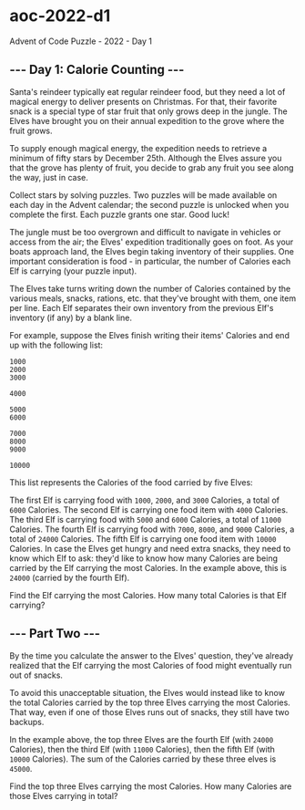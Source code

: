 # aoc-2022-d1
Advent of Code Puzzle - 2022 - Day 1

## --- Day 1: Calorie Counting ---

Santa's reindeer typically eat regular reindeer food, but they need a lot of magical energy to deliver presents on Christmas. For that, their favorite snack is a special type of star fruit that only grows deep in the jungle. The Elves have brought you on their annual expedition to the grove where the fruit grows.

To supply enough magical energy, the expedition needs to retrieve a minimum of fifty stars by December 25th. Although the Elves assure you that the grove has plenty of fruit, you decide to grab any fruit you see along the way, just in case.

Collect stars by solving puzzles. Two puzzles will be made available on each day in the Advent calendar; the second puzzle is unlocked when you complete the first. Each puzzle grants one star. Good luck!

The jungle must be too overgrown and difficult to navigate in vehicles or access from the air; the Elves' expedition traditionally goes on foot. As your boats approach land, the Elves begin taking inventory of their supplies. One important consideration is food - in particular, the number of Calories each Elf is carrying (your puzzle input).

The Elves take turns writing down the number of Calories contained by the various meals, snacks, rations, etc. that they've brought with them, one item per line. Each Elf separates their own inventory from the previous Elf's inventory (if any) by a blank line.

For example, suppose the Elves finish writing their items' Calories and end up with the following list:

```
1000
2000
3000

4000

5000
6000

7000
8000
9000

10000
```

This list represents the Calories of the food carried by five Elves:

The first Elf is carrying food with ``1000``, ``2000``, and ``3000`` Calories, a total of ``6000`` Calories.
The second Elf is carrying one food item with ``4000`` Calories.
The third Elf is carrying food with ``5000`` and ``6000`` Calories, a total of ``11000`` Calories.
The fourth Elf is carrying food with ``7000``, ``8000``, and ``9000`` Calories, a total of ``24000`` Calories.
The fifth Elf is carrying one food item with ``10000`` Calories.
In case the Elves get hungry and need extra snacks, they need to know which Elf to ask: they'd like to know how many Calories are being carried by the Elf carrying the most Calories. In the example above, this is ``24000`` (carried by the fourth Elf).

Find the Elf carrying the most Calories. How many total Calories is that Elf carrying?


## --- Part Two ---

By the time you calculate the answer to the Elves' question, they've already realized that the Elf carrying the most Calories of food might eventually run out of snacks.

To avoid this unacceptable situation, the Elves would instead like to know the total Calories carried by the top three Elves carrying the most Calories. That way, even if one of those Elves runs out of snacks, they still have two backups.

In the example above, the top three Elves are the fourth Elf (with ``24000`` Calories), then the third Elf (with ``11000`` Calories), then the fifth Elf (with ``10000`` Calories). The sum of the Calories carried by these three elves is ``45000``.

Find the top three Elves carrying the most Calories. How many Calories are those Elves carrying in total?
